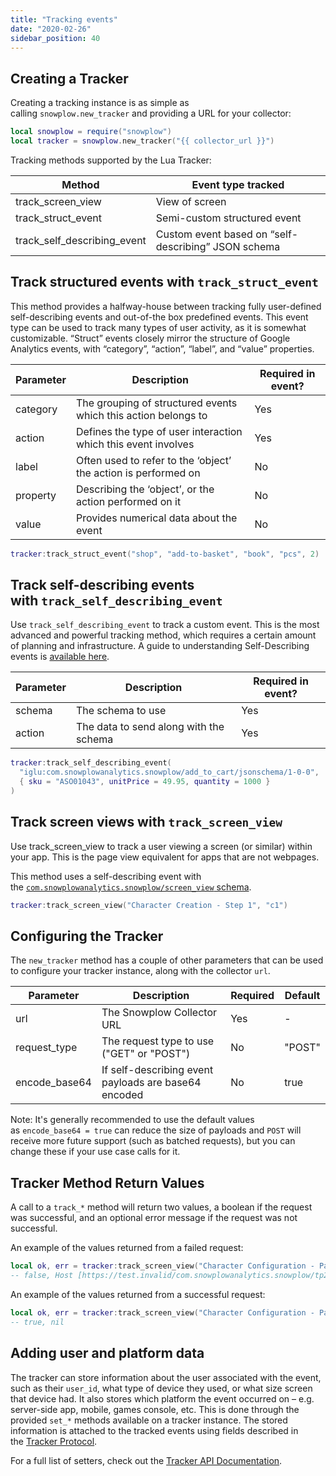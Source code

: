 ```yaml
---
title: "Tracking events"
date: "2020-02-26"
sidebar_position: 40
---
```


## Creating a Tracker

Creating a tracking instance is as simple as calling `snowplow.new_tracker` and providing a URL for your collector:

```lua
local snowplow = require("snowplow")
local tracker = snowplow.new_tracker("{{ collector_url }}")
```

Tracking methods supported by the Lua Tracker:

| Method | Event type tracked |
| --- | --- |
| track_screen_view | View of screen |
| track_struct_event | Semi-custom structured event |
| track_self_describing_event | Custom event based on “self-describing” JSON schema |

## Track structured events with `track_struct_event`

This method provides a halfway-house between tracking fully user-defined self-describing events and out-of-the box predefined events. This event type can be used to track many types of user activity, as it is somewhat customizable. “Struct” events closely mirror the structure of Google Analytics events, with “category”, “action”, “label”, and “value” properties.

| Parameter | Description | Required in event? |
| --- | --- | --- |
| category | The grouping of structured events which this action belongs to | Yes |
| action | Defines the type of user interaction which this event involves | Yes |
| label | Often used to refer to the ‘object’ the action is performed on | No |
| property | Describing the ‘object’, or the action performed on it | No |
| value | Provides numerical data about the event | No |

```lua
tracker:track_struct_event("shop", "add-to-basket", "book", "pcs", 2)
```

## Track self-describing events with `track_self_describing_event`

Use `track_self_describing_event` to track a custom event. This is the most advanced and powerful tracking method, which requires a certain amount of planning and infrastructure. A guide to understanding Self-Describing events is [available here](/docs/fundamentals/events/index.md#self-describing-events).

| Parameter | Description | Required in event? |
| --- | --- | --- |
| schema | The schema to use | Yes |
| action | The data to send along with the schema | Yes |

```lua
tracker:track_self_describing_event(
  "iglu:com.snowplowanalytics.snowplow/add_to_cart/jsonschema/1-0-0",
  { sku = "ASO01043", unitPrice = 49.95, quantity = 1000 }
)
```

## Track screen views with `track_screen_view`

Use track_screen_view to track a user viewing a screen (or similar) within your app. This is the page view equivalent for apps that are not webpages.

This method uses a self-describing event with the [`com.snowplowanalytics.snowplow/screen_view` schema](https://github.com/snowplow/iglu-central/blob/master/schemas/com.snowplowanalytics.snowplow/screen_view/jsonschema/1-0-0).

```lua
tracker:track_screen_view("Character Creation - Step 1", "c1")
```

## Configuring the Tracker

The `new_tracker` method has a couple of other parameters that can be used to configure your tracker instance, along with the collector `url`.

| Parameter | Description | Required | Default |
| --- | --- | --- | --- |
| url | The Snowplow Collector URL | Yes | \- |
| request_type | The request type to use ("GET" or "POST") | No | "POST" |
| encode_base64 | If self-describing event payloads are base64 encoded | No | true |

Note: It's generally recommended to use the default values as `encode_base64 = true` can reduce the size of payloads and `POST` will receive more future support (such as batched requests), but you can change these if your use case calls for it.

## Tracker Method Return Values

A call to a `track_*` method will return two values, a boolean if the request was successful, and an optional error message if the request was not successful.

An example of the values returned from a failed request:

```lua
local ok, err = tracker:track_screen_view("Character Configuration - Part 1", "c1")
-- false, Host [https://test.invalid/com.snowplowanalytics.snowplow/tp2] not found (possible connectivity error)
```

An example of the values returned from a successful request:

```lua
local ok, err = tracker:track_screen_view("Character Configuration - Part 1", "c1")
-- true, nil
```

## Adding user and platform data

The tracker can store information about the user associated with the event, such as their `user_id`, what type of device they used, or what size screen that device had. It also stores which platform the event occurred on – e.g. server-side app, mobile, games console, etc. This is done through the provided `set_*` methods available on a tracker instance. The stored information is attached to the tracked events using fields described in the [Tracker Protocol](/docs/events/index.md).

For a full list of setters, check out the [Tracker API Documentation](https://snowplow.github.io/snowplow-lua-tracker/modules/Tracker.html).
